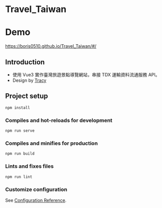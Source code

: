 # Travel_Taiwan

# Demo
https://boris0510.github.io/Travel_Taiwan/#/

## Introduction
* 使用 Vue3 實作臺灣旅遊景點導覽網站，串接 TDX 運輸資料流通服務 API。
* Design by [Tracy](https://www.figma.com/file/OfD71K8BjTIdmMeCOJrsM7/%E5%8F%B0%E7%81%A3%E6%97%85%E9%81%8A%E6%99%AF%E9%BB%9E%E5%B0%8E%E8%A6%BD?node-id=0%3A1)

## Project setup
```
npm install
```

### Compiles and hot-reloads for development
```
npm run serve
```

### Compiles and minifies for production
```
npm run build
```

### Lints and fixes files
```
npm run lint
```

### Customize configuration
See [Configuration Reference](https://cli.vuejs.org/config/).
